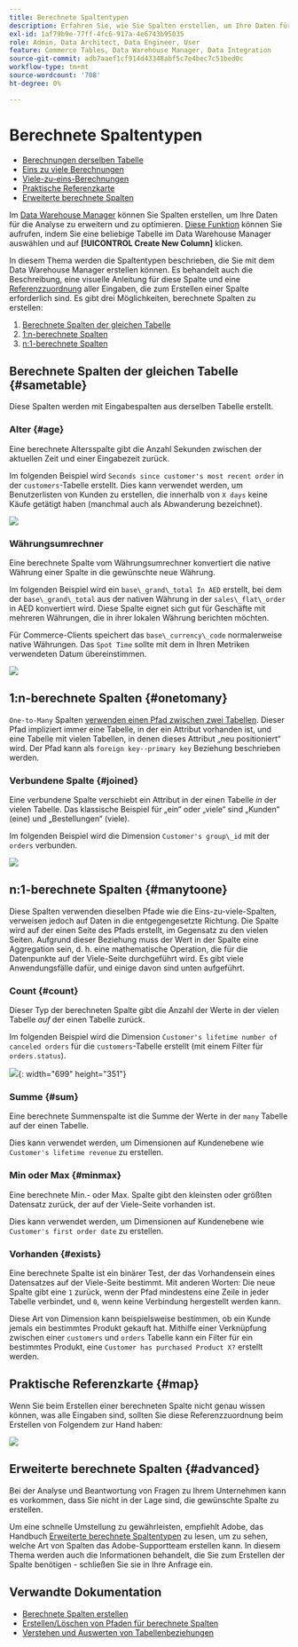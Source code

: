 ```yaml
---
title: Berechnete Spaltentypen
description: Erfahren Sie, wie Sie Spalten erstellen, um Ihre Daten für die Analyse zu ergänzen und zu optimieren.
exl-id: 1af79b9e-77ff-4fc6-917a-4e6743b95035
role: Admin, Data Architect, Data Engineer, User
feature: Commerce Tables, Data Warehouse Manager, Data Integration
source-git-commit: adb7aaef1cf914d43348abf5c7e4bec7c51bed0c
workflow-type: tm+mt
source-wordcount: '708'
ht-degree: 0%

---
```


# Berechnete Spaltentypen

* [Berechnungen derselben Tabelle](#sametable)
* [Eins zu viele Berechnungen](#onetomany)
* [Viele-zu-eins-Berechnungen](#manytoone)
* [Praktische Referenzkarte](#map)
* [Erweiterte berechnete Spalten](#advanced)

Im [Data Warehouse Manager](../data-warehouse-mgr/tour-dwm.md) können Sie Spalten erstellen, um Ihre Daten für die Analyse zu erweitern und zu optimieren. [Diese Funktion](../data-warehouse-mgr/creating-calculated-columns.md) können Sie aufrufen, indem Sie eine beliebige Tabelle im Data Warehouse Manager auswählen und auf **[!UICONTROL Create New Column]** klicken.

In diesem Thema werden die Spaltentypen beschrieben, die Sie mit dem Data Warehouse Manager erstellen können. Es behandelt auch die Beschreibung, eine visuelle Anleitung für diese Spalte und eine [Referenzzuordnung](#map) aller Eingaben, die zum Erstellen einer Spalte erforderlich sind. Es gibt drei Möglichkeiten, berechnete Spalten zu erstellen:

1. [Berechnete Spalten der gleichen Tabelle](#sametable)
1. [1:n-berechnete Spalten](#onetomany)
1. [n:1-berechnete Spalten](#manytoone)

## Berechnete Spalten der gleichen Tabelle {#sametable}

Diese Spalten werden mit Eingabespalten aus derselben Tabelle erstellt.

### Alter {#age}

Eine berechnete Altersspalte gibt die Anzahl Sekunden zwischen der aktuellen Zeit und einer Eingabezeit zurück.

Im folgenden Beispiel wird `Seconds since customer's most recent order` in der `customers`-Tabelle erstellt. Dies kann verwendet werden, um Benutzerlisten von Kunden zu erstellen, die innerhalb von `X days` keine Käufe getätigt haben (manchmal auch als Abwanderung bezeichnet).

![](../../assets/age.gif)

### Währungsumrechner

Eine berechnete Spalte vom Währungsumrechner konvertiert die native Währung einer Spalte in die gewünschte neue Währung.

Im folgenden Beispiel wird ein `base\_grand\_total In AED` erstellt, bei dem der `base\_grand\_total` aus der nativen Währung in der `sales\_flat\_order` in AED konvertiert wird. Diese Spalte eignet sich gut für Geschäfte mit mehreren Währungen, die in ihrer lokalen Währung berichten möchten.

Für Commerce-Clients speichert das `base\_currency\_code` normalerweise native Währungen. Das `Spot Time` sollte mit dem in Ihren Metriken verwendeten Datum übereinstimmen.

![](../../assets/currency_converter.png)

## 1:n-berechnete Spalten {#onetomany}

`One-to-Many` Spalten [verwenden einen Pfad zwischen zwei Tabellen](../../data-analyst/data-warehouse-mgr/create-paths-calc-columns.md). Dieser Pfad impliziert immer eine Tabelle, in der ein Attribut vorhanden ist, und eine Tabelle mit vielen Tabellen, in denen dieses Attribut „neu positioniert“ wird. Der Pfad kann als `foreign key--primary key` Beziehung beschrieben werden.

### Verbundene Spalte {#joined}

Eine verbundene Spalte verschiebt ein Attribut in der einen Tabelle *in* der vielen Tabelle. Das klassische Beispiel für „ein“ oder „viele“ sind „Kunden“ (eine) und „Bestellungen“ (viele).

Im folgenden Beispiel wird die Dimension `Customer's group\_id` mit der `orders` verbunden.

![](../../assets/joined_column.gif)

## n:1-berechnete Spalten {#manytoone}

Diese Spalten verwenden dieselben Pfade wie die Eins-zu-viele-Spalten, verweisen jedoch auf Daten in die entgegengesetzte Richtung. Die Spalte wird auf der einen Seite des Pfads erstellt, im Gegensatz zu den vielen Seiten. Aufgrund dieser Beziehung muss der Wert in der Spalte eine Aggregation sein, d. h. eine mathematische Operation, die für die Datenpunkte auf der Viele-Seite durchgeführt wird. Es gibt viele Anwendungsfälle dafür, und einige davon sind unten aufgeführt.

### Count {#count}

Dieser Typ der berechneten Spalte gibt die Anzahl der Werte in der vielen Tabelle *auf* der einen Tabelle zurück.

Im folgenden Beispiel wird die Dimension `Customer's lifetime number of canceled orders` für die `customers`-Tabelle erstellt (mit einem Filter für `orders.status`).

![](../../assets/many_to_one.gif){: width="699" height="351"}

### Summe {#sum}

Eine berechnete Summenspalte ist die Summe der Werte in der `many` Tabelle auf der einen Tabelle.

Dies kann verwendet werden, um Dimensionen auf Kundenebene wie `Customer's lifetime revenue` zu erstellen.

### Min oder Max {#minmax}

Eine berechnete Min.- oder Max. Spalte gibt den kleinsten oder größten Datensatz zurück, der auf der Viele-Seite vorhanden ist.

Dies kann verwendet werden, um Dimensionen auf Kundenebene wie `Customer's first order date` zu erstellen.

### Vorhanden {#exists}

Eine berechnete Spalte ist ein binärer Test, der das Vorhandensein eines Datensatzes auf der Viele-Seite bestimmt. Mit anderen Worten: Die neue Spalte gibt eine `1` zurück, wenn der Pfad mindestens eine Zeile in jeder Tabelle verbindet, und `0`, wenn keine Verbindung hergestellt werden kann.

Diese Art von Dimension kann beispielsweise bestimmen, ob ein Kunde jemals ein bestimmtes Produkt gekauft hat. Mithilfe einer Verknüpfung zwischen einer `customers` und `orders` Tabelle kann ein Filter für ein bestimmtes Produkt, eine `Customer has purchased Product X?` erstellt werden.

## Praktische Referenzkarte {#map}

Wenn Sie beim Erstellen einer berechneten Spalte nicht genau wissen können, was alle Eingaben sind, sollten Sie diese Referenzzuordnung beim Erstellen von Folgendem zur Hand haben:

![](../../assets/merged_reference_map.png)

## Erweiterte berechnete Spalten {#advanced}

Bei der Analyse und Beantwortung von Fragen zu Ihrem Unternehmen kann es vorkommen, dass Sie nicht in der Lage sind, die gewünschte Spalte zu erstellen.

Um eine schnelle Umstellung zu gewährleisten, empfiehlt Adobe, das Handbuch [Erweiterte berechnete Spaltentypen](../../data-analyst/data-warehouse-mgr/adv-calc-columns.md) zu lesen, um zu sehen, welche Art von Spalten das Adobe-Supportteam erstellen kann. In diesem Thema werden auch die Informationen behandelt, die Sie zum Erstellen der Spalte benötigen - schließen Sie sie in Ihre Anfrage ein.

## Verwandte Dokumentation

* [Berechnete Spalten erstellen](../../data-analyst/data-warehouse-mgr/creating-calculated-columns.md)
* [Erstellen/Löschen von Pfaden für berechnete Spalten](../../data-analyst/data-warehouse-mgr/create-paths-calc-columns.md)
* [Verstehen und Auswerten von Tabellenbeziehungen](../../data-analyst/data-warehouse-mgr/table-relationships.md)
